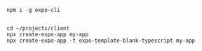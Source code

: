 	

	npm i -g expo-cli


	cd ~/projects/client
	npx create-expo-app my-app
	npx create-expo-app -t expo-template-blank-typescript my-app